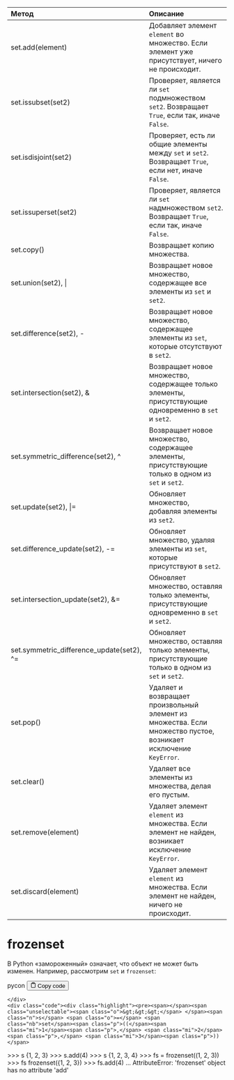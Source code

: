 <table>
<thead>
<tr>
<th style="text-align: left;">Метод</th>
<th style="text-align: left;">Описание</th>
</tr>
</thead>
<tbody>
<tr>
<td style="text-align: left;">set.add(element)</td>
<td style="text-align: left;">Добавляет элемент <code>element</code> во множество. Если элемент уже присутствует, ничего не происходит.</td>
</tr>
<tr>
<td style="text-align: left;">set.issubset(set2)</td>
<td style="text-align: left;">Проверяет, является ли <code>set</code> подмножеством <code>set2</code>. Возвращает <code>True</code>, если так, иначе <code>False</code>.</td>
</tr>
<tr>
<td style="text-align: left;">set.isdisjoint(set2)</td>
<td style="text-align: left;">Проверяет, есть ли общие элементы между <code>set</code> и <code>set2</code>. Возвращает <code>True</code>, если нет, иначе <code>False</code>.</td>
</tr>
<tr>
<td style="text-align: left;">set.issuperset(set2)</td>
<td style="text-align: left;">Проверяет, является ли <code>set</code> надмножеством <code>set2</code>. Возвращает <code>True</code>, если так, иначе <code>False</code>.</td>
</tr>
<tr>
<td style="text-align: left;">set.copy()</td>
<td style="text-align: left;">Возвращает копию множества.</td>
</tr>
<tr>
<td style="text-align: left;">set.union(set2), |</td>
<td style="text-align: left;">Возвращает новое множество, содержащее все элементы из <code>set</code> и <code>set2</code>.</td>
</tr>
<tr>
<td style="text-align: left;">set.difference(set2), -</td>
<td style="text-align: left;">Возвращает новое множество, содержащее элементы из <code>set</code>, которые отсутствуют в <code>set2</code>.</td>
</tr>
<tr>
<td style="text-align: left;">set.intersection(set2), &amp;</td>
<td style="text-align: left;">Возвращает новое множество, содержащее только элементы, присутствующие одновременно в <code>set</code> и <code>set2</code>.</td>
</tr>
<tr>
<td style="text-align: left;">set.symmetric_difference(set2), ^</td>
<td style="text-align: left;">Возвращает новое множество, содержащее элементы, присутствующие только в одном из <code>set</code> и <code>set2</code>.</td>
</tr>
<tr>
<td style="text-align: left;">set.update(set2), |=</td>
<td style="text-align: left;">Обновляет множество, добавляя элементы из <code>set2</code>.</td>
</tr>
<tr>
<td style="text-align: left;">set.difference_update(set2), -=</td>
<td style="text-align: left;">Обновляет множество, удаляя элементы из <code>set</code>, которые присутствуют в <code>set2</code>.</td>
</tr>
<tr>
<td style="text-align: left;">set.intersection_update(set2), &amp;=</td>
<td style="text-align: left;">Обновляет множество, оставляя только элементы, присутствующие одновременно в <code>set</code> и <code>set2</code>.</td>
</tr>
<tr>
<td style="text-align: left;">set.symmetric_difference_update(set2), ^=</td>
<td style="text-align: left;">Обновляет множество, оставляя только элементы, присутствующие только в одном из <code>set</code> и <code>set2</code>.</td>
</tr>
<tr>
<td style="text-align: left;">set.pop()</td>
<td style="text-align: left;">Удаляет и возвращает произвольный элемент из множества. Если множество пустое, возникает исключение <code>KeyError</code>.</td>
</tr>
<tr>
<td style="text-align: left;">set.clear()</td>
<td style="text-align: left;">Удаляет все элементы из множества, делая его пустым.</td>
</tr>
<tr>
<td style="text-align: left;">set.remove(element)</td>
<td style="text-align: left;">Удаляет элемент <code>element</code> из множества. Если элемент не найден, возникает исключение <code>KeyError</code>.</td>
</tr>
<tr>
<td style="text-align: left;">set.discard(element)</td>
<td style="text-align: left;">Удаляет элемент <code>element</code> из множества. Если элемент не найден, ничего не происходит.</td>
</tr>
</tbody>
</table>
<h1>frozenset</h1>
<p>В Python «замороженный» означает, что объект не может быть изменен. Например, рассмотрим <code>set</code> и <code>frozenset</code>:</p>
<div class="code-element">
    <div class="lang-line">
        <text>pycon</text>
        <button class="copy-button"
        onclick="copyCode(this)">
    <svg stroke="currentColor"
         fill="none"
         stroke-width="2"
         viewBox="0 0 24 24"
         stroke-linecap="round"
         stroke-linejoin="round"
         class="h-4 w-4"
         height="1em"
         width="1em"
         xmlns="http://www.w3.org/2000/svg">
        <path d="M16 4h2a2 2 0 0 1 2 2v14a2 2 0 0 1-2 2H6a2 2 0 0 1-2-2V6a2 2 0 0 1 2-2h2"></path>
        <rect x="8" y="2" width="8" height="4" rx="1" ry="1"></rect>
    </svg>
    <text>Copy code</text>
</button>

    </div>
    <div class="code"><div class="highlight"><pre><span></span><span class="unselectable"><span class="o">&gt;&gt;&gt;</span> </span><span class="n">s</span> <span class="o">=</span> <span class="nb">set</span><span class="p">((</span><span class="mi">1</span><span class="p">,</span> <span class="mi">2</span><span class="p">,</span> <span class="mi">3</span><span class="p">))</span>
<span class="unselectable"><span class="o">&gt;&gt;&gt;</span> </span><span class="n">s</span>
<span class="unselectable"><span class="go">{1, 2, 3}</span>
<span class="o">&gt;&gt;&gt; </span></span><span class="n">s</span><span class="o">.</span><span class="n">add</span><span class="p">(</span><span class="mi">4</span><span class="p">)</span>
<span class="unselectable"><span class="o">&gt;&gt;&gt;</span> </span><span class="n">s</span>
<span class="unselectable"><span class="go">{1, 2, 3, 4}</span>
<span class="o">&gt;&gt;&gt; </span></span><span class="n">fs</span> <span class="o">=</span> <span class="nb">frozenset</span><span class="p">((</span><span class="mi">1</span><span class="p">,</span> <span class="mi">2</span><span class="p">,</span> <span class="mi">3</span><span class="p">))</span>
<span class="unselectable"><span class="o">&gt;&gt;&gt;</span> </span><span class="n">fs</span>
<span class="unselectable"><span class="go">frozenset({1, 2, 3})</span>
<span class="o">&gt;&gt;&gt; </span></span><span class="n">fs</span><span class="o">.</span><span class="n">add</span><span class="p">(</span><span class="mi">4</span><span class="p">)</span>
<span class="unselectable"><span class="gp">...</span></span>
<span class="unselectable"><span class="go">AttributeError: &#39;frozenset&#39; object has no attribute &#39;add&#39;</span>
</span></pre></div></div>
</div>
